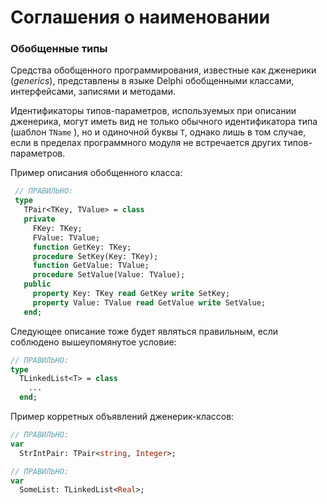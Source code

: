 # Соглашения о наименовании

### Обобщенные типы

Средства обобщенного программирования, известные как дженерики \(_generics_\), представлены в языке Delphi обобщенными классами, интерфейсами, записями и методами.

Идентификаторы типов-параметров, используемых при описании дженерика, могут иметь вид не только обычного идентификатора типа \(шаблон `TName` \), но и одиночной буквы `T`, однако лишь в том случае, если в пределах программного модуля не встречается других типов-параметров.

Пример описания обобщенного класса:

```Pascal
 // ПРАВИЛЬНО:
 type
   TPair<TKey, TValue> = class
   private
     FKey: TKey;
     FValue: TValue;
     function GetKey: TKey;
     procedure SetKey(Key: TKey);
     function GetValue: TValue;
     procedure SetValue(Value: TValue);
   public
     property Key: TKey read GetKey write SetKey;
     property Value: TValue read GetValue write SetValue;
   end;
```

Следующее описание тоже будет являться правильным, если соблюдено вышеупомянутое условие:

```Pascal
// ПРАВИЛЬНО:
type
  TLinkedList<T> = class
    ...
  end;
```

Пример корретных объявлений дженерик-классов:

```Pascal
// ПРАВИЛЬНО:
var
  StrIntPair: TPair<string, Integer>;

// ПРАВИЛЬНО:
var
  SomeList: TLinkedList<Real>;
```



